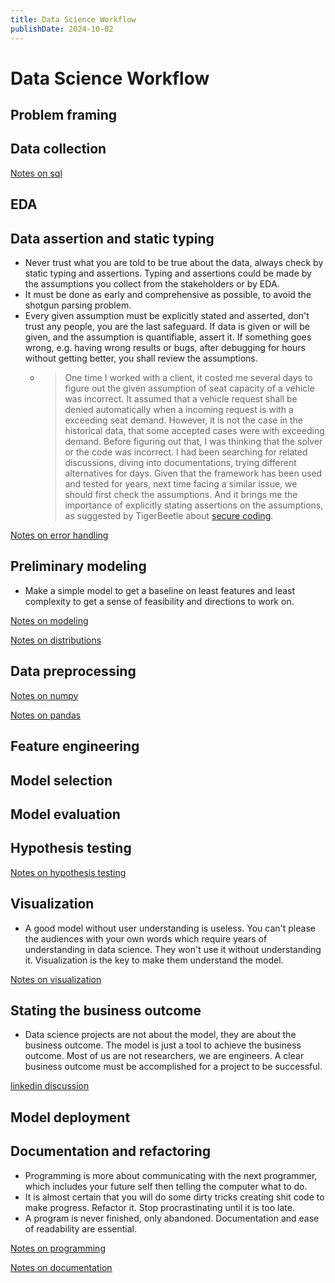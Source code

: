 ```yaml
---
title: Data Science Workflow
publishDate: 2024-10-02
---
```


# Data Science Workflow

## Problem framing

## Data collection

[Notes on sql](sql.md)

## EDA

## Data assertion and static typing

- Never trust what you are told to be true about the data, always check by static typing and assertions. Typing and assertions could be made by the assumptions you collect from the stakeholders or by EDA.
- It must be done as early and comprehensive as possible, to avoid the shotgun parsing problem.
- Every given assumption must be explicitly stated and asserted, don't trust any people, you are the last safeguard. If data is given or will be given, and the assumption is quantifiable, assert it. If something goes wrong, e.g. having wrong results or bugs, after debugging for hours without getting better, you shall review the assumptions.
  - > One time I worked with a client, it costed me several days to figure out the given assumption of seat capacity of a vehicle was incorrect. It assumed that a vehicle request shall be denied automatically when a incoming request is with a exceeding seat demand. However, it is not the case in the historical data, that some accepted cases were with exceeding demand. Before figuring out that, I was thinking that the solver or the code was incorrect. I had been searching for related discussions, diving into documentations, trying different alternatives for days. Given that the framework has been used and tested for years, next time facing a similar issue, we should first check the assumptions. And it brings me the importance of explicitly stating assertions on the assumptions, as suggested by TigerBeetle about [secure coding](https://github.com/tigerbeetle/tigerbeetle/blob/main/docs/TIGER_STYLE.md#safety).

[Notes on error handling](error-handling.md)

## Preliminary modeling

- Make a simple model to get a baseline on least features and least complexity to get a sense of feasibility and directions to work on.

[Notes on modeling](modeling.md)

[Notes on distributions](distributions.md)

## Data preprocessing

[Notes on numpy](numpy.md)

[Notes on pandas](pandas.md)

## Feature engineering

## Model selection

## Model evaluation

## Hypothesis testing

[Notes on hypothesis testing](hypothesis-testing.md)

## Visualization

- A good model without user understanding is useless. You can't please the audiences with your own words which require years of understanding in data science. They won't use it without understanding it. Visualization is the key to make them understand the model.

[Notes on visualization](data-visualization.md)

## Stating the business outcome

- Data science projects are not about the model, they are about the business outcome. The model is just a tool to achieve the business outcome. Most of us are not researchers, we are engineers. A clear business outcome must be accomplished for a project to be successful.

[linkedin discussion](https://www.linkedin.com/posts/danleedata_data-scientist-my-model-has-094-auc-activity-7244001578649616384-mAcu/?utm_source=share&utm_medium=member_desktop)

## Model deployment

## Documentation and refactoring

- Programming is more about communicating with the next programmer, which includes your future self then telling the computer what to do.
- It is almost certain that you will do some dirty tricks creating shit code to make progress. Refactor it. Stop procrastinating until it is too late.
- A program is never finished, only abandoned. Documentation and ease of readability are essential.

[Notes on programming](programming.md)

[Notes on documentation](writings.md)
